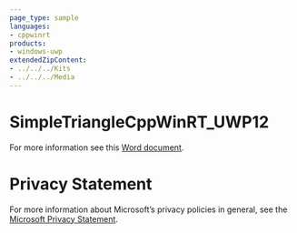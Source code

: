 ```yaml
---
page_type: sample
languages:
- cppwinrt
products:
- windows-uwp
extendedZipContent:
- ../../../Kits
- ../../../Media
---
```

# SimpleTriangleCppWinRT_UWP12
For more information see this [Word document](Readme.docx).
# Privacy Statement
For more information about Microsoft’s privacy policies in general, see the [Microsoft Privacy Statement](https://privacy.microsoft.com/en-us/privacystatement/).
